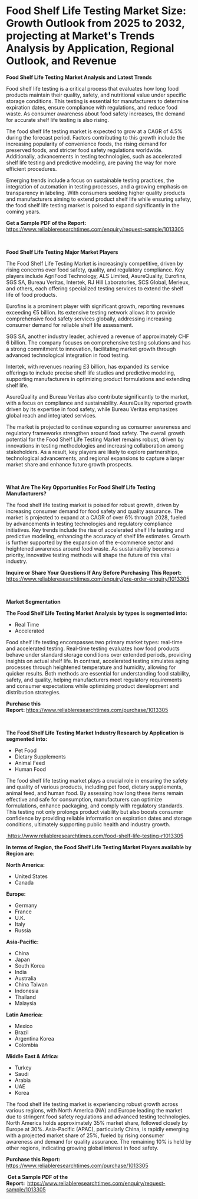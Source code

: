 <p><h1>Food Shelf Life Testing Market Size: Growth Outlook from 2025 to 2032, projecting at Market's Trends Analysis by Application, Regional Outlook, and Revenue</h1></p><p><strong>Food Shelf Life Testing Market Analysis and Latest Trends</strong></p>
<p><p>Food shelf life testing is a critical process that evaluates how long food products maintain their quality, safety, and nutritional value under specific storage conditions. This testing is essential for manufacturers to determine expiration dates, ensure compliance with regulations, and reduce food waste. As consumer awareness about food safety increases, the demand for accurate shelf life testing is also rising.</p><p>The food shelf life testing market is expected to grow at a CAGR of 4.5% during the forecast period. Factors contributing to this growth include the increasing popularity of convenience foods, the rising demand for preserved foods, and stricter food safety regulations worldwide. Additionally, advancements in testing technologies, such as accelerated shelf life testing and predictive modeling, are paving the way for more efficient procedures.</p><p>Emerging trends include a focus on sustainable testing practices, the integration of automation in testing processes, and a growing emphasis on transparency in labeling. With consumers seeking higher quality products and manufacturers aiming to extend product shelf life while ensuring safety, the food shelf life testing market is poised to expand significantly in the coming years.</p></p>
<p><strong>Get a Sample PDF of the Report:&nbsp;</strong> <a href="https://www.reliableresearchtimes.com/enquiry/request-sample/1013305?utm_campaign=3026&utm_medium=2&utm_source=Github&utm_content=ia&utm_term=17042025&utm_id=food-shelf-life-testing">https://www.reliableresearchtimes.com/enquiry/request-sample/1013305</a></p>
<p>&nbsp;</p>
<p><strong>Food Shelf Life Testing Major Market Players</strong></p>
<p><p>The Food Shelf Life Testing Market is increasingly competitive, driven by rising concerns over food safety, quality, and regulatory compliance. Key players include AgriFood Technology, ALS Limited, AsureQuality, Eurofins, SGS SA, Bureau Veritas, Intertek, RJ Hill Laboratories, SCS Global, Merieux, and others, each offering specialized testing services to extend the shelf life of food products.</p><p>Eurofins is a prominent player with significant growth, reporting revenues exceeding €5 billion. Its extensive testing network allows it to provide comprehensive food safety services globally, addressing increasing consumer demand for reliable shelf life assessment.</p><p>SGS SA, another industry leader, achieved a revenue of approximately CHF 6 billion. The company focuses on comprehensive testing solutions and has a strong commitment to innovation, facilitating market growth through advanced technological integration in food testing.</p><p>Intertek, with revenues nearing £3 billion, has expanded its service offerings to include precise shelf life studies and predictive modeling, supporting manufacturers in optimizing product formulations and extending shelf life.</p><p>AsureQuality and Bureau Veritas also contribute significantly to the market, with a focus on compliance and sustainability. AsureQuality reported growth driven by its expertise in food safety, while Bureau Veritas emphasizes global reach and integrated services.</p><p>The market is projected to continue expanding as consumer awareness and regulatory frameworks strengthen around food safety. The overall growth potential for the Food Shelf Life Testing Market remains robust, driven by innovations in testing methodologies and increasing collaboration among stakeholders. As a result, key players are likely to explore partnerships, technological advancements, and regional expansions to capture a larger market share and enhance future growth prospects.</p></p>
<p>&nbsp;</p>
<p><strong>What Are The Key Opportunities For Food Shelf Life Testing Manufacturers?</strong></p>
<p><p>The food shelf life testing market is poised for robust growth, driven by increasing consumer demand for food safety and quality assurance. The market is projected to expand at a CAGR of over 6% through 2028, fueled by advancements in testing technologies and regulatory compliance initiatives. Key trends include the rise of accelerated shelf life testing and predictive modeling, enhancing the accuracy of shelf life estimates. Growth is further supported by the expansion of the e-commerce sector and heightened awareness around food waste. As sustainability becomes a priority, innovative testing methods will shape the future of this vital industry.</p></p>
<p><strong>Inquire or Share Your Questions If Any Before Purchasing This Report:</strong> <a href="https://www.reliableresearchtimes.com/enquiry/pre-order-enquiry/1013305?utm_campaign=3026&utm_medium=2&utm_source=Github&utm_content=ia&utm_term=17042025&utm_id=food-shelf-life-testing">https://www.reliableresearchtimes.com/enquiry/pre-order-enquiry/1013305</a></p>
<p>&nbsp;</p>
<p><strong>Market Segmentation</strong></p>
<p><strong>The Food Shelf Life Testing Market Analysis by types is segmented into:</strong></p>
<p><ul><li>Real Time</li><li>Accelerated</li></ul></p>
<p><p>Food shelf life testing encompasses two primary market types: real-time and accelerated testing. Real-time testing evaluates how food products behave under standard storage conditions over extended periods, providing insights on actual shelf life. In contrast, accelerated testing simulates aging processes through heightened temperature and humidity, allowing for quicker results. Both methods are essential for understanding food stability, safety, and quality, helping manufacturers meet regulatory requirements and consumer expectations while optimizing product development and distribution strategies.</p></p>
<p><strong>Purchase this Report:&nbsp;</strong><a href="https://www.reliableresearchtimes.com/purchase/1013305?utm_campaign=3026&utm_medium=2&utm_source=Github&utm_content=ia&utm_term=17042025&utm_id=food-shelf-life-testing">https://www.reliableresearchtimes.com/purchase/1013305</a></p>
<p>&nbsp;</p>
<p><strong>The Food Shelf Life Testing Market Industry Research by Application is segmented into:</strong></p>
<p><ul><li>Pet Food</li><li>Dietary Supplements</li><li>Animal Feed</li><li>Human Food</li></ul></p>
<p><p>The food shelf life testing market plays a crucial role in ensuring the safety and quality of various products, including pet food, dietary supplements, animal feed, and human food. By assessing how long these items remain effective and safe for consumption, manufacturers can optimize formulations, enhance packaging, and comply with regulatory standards. This testing not only prolongs product viability but also boosts consumer confidence by providing reliable information on expiration dates and storage conditions, ultimately supporting public health and industry growth.</p></p>
<p><a href="https://www.reliableresearchtimes.com/food-shelf-life-testing-r1013305?utm_campaign=3026&utm_medium=2&utm_source=Github&utm_content=ia&utm_term=17042025&utm_id=food-shelf-life-testing">&nbsp;https://www.reliableresearchtimes.com/food-shelf-life-testing-r1013305</a></p>
<p><strong>In terms of Region, the Food Shelf Life Testing Market Players available by Region are:</strong></p>
<p>
    <p> <strong> North America: </strong>
        <ul>
            <li>United States</li>
            <li>Canada</li>
        </ul>
        </p> 
    <p> <strong> Europe: </strong>
        <ul>
            <li>Germany</li>
            <li>France</li>
            <li>U.K.</li>
            <li>Italy</li>
            <li>Russia</li>
        </ul>
        </p> 
    <p> <strong> Asia-Pacific: </strong>
        <ul>
            <li>China</li>
            <li>Japan</li>
            <li>South Korea</li>
            <li>India</li>
            <li>Australia</li>
            <li>China Taiwan</li>
            <li>Indonesia</li>
            <li>Thailand</li>
            <li>Malaysia</li>
        </ul>
        </p> 
    <p> <strong> Latin America: </strong>
        <ul>
            <li>Mexico</li>
            <li>Brazil</li>
            <li>Argentina Korea</li>
            <li>Colombia</li>
        </ul>
        </p> 
    <p> <strong> Middle East & Africa: </strong>
        <ul>
            <li>Turkey</li>
            <li>Saudi</li>
            <li>Arabia</li>
            <li>UAE</li>
            <li>Korea</li>
        </ul>
    </p>
    </p>
<p><p>The food shelf life testing market is experiencing robust growth across various regions, with North America (NA) and Europe leading the market due to stringent food safety regulations and advanced testing technologies. North America holds approximately 35% market share, followed closely by Europe at 30%. Asia-Pacific (APAC), particularly China, is rapidly emerging with a projected market share of 25%, fueled by rising consumer awareness and demand for quality assurance. The remaining 10% is held by other regions, indicating growing global interest in food safety.</p></p>
<p><strong>Purchase this Report: </strong><a href="https://www.reliableresearchtimes.com/purchase/1013305?utm_campaign=3026&utm_medium=2&utm_source=Github&utm_content=ia&utm_term=17042025&utm_id=food-shelf-life-testing">https://www.reliableresearchtimes.com/purchase/1013305</a></p>
<p>&nbsp;<strong>Get a Sample PDF of the Report:&nbsp;&nbsp;</strong><a href="https://www.reliableresearchtimes.com/enquiry/request-sample/1013305?utm_campaign=3026&utm_medium=2&utm_source=Github&utm_content=ia&utm_term=17042025&utm_id=food-shelf-life-testing">https://www.reliableresearchtimes.com/enquiry/request-sample/1013305</a></p>
<p><strong></strong></p>
<p><p></p><p></p><p></p></p>